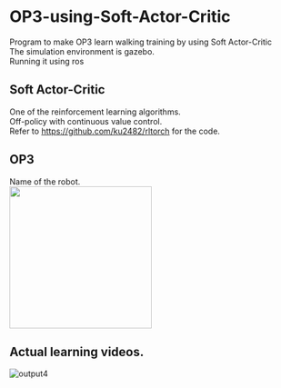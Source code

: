 # OP3-using-Soft-Actor-Critic
Program to make OP3 learn walking training by using Soft Actor-Critic  
The simulation environment is gazebo.  
Running it using ros  

## Soft Actor-Critic
One of the reinforcement learning algorithms.  
Off-policy with continuous value control.  
Refer to https://github.com/ku2482/rltorch for the code.  

## OP3
Name of the robot.  
<img src="https://user-images.githubusercontent.com/59335458/138269207-a2fbec91-5f7e-43b7-b381-06837a8e6acf.jpg" width="250">


## Actual learning videos.
![output4](https://user-images.githubusercontent.com/59335458/138269118-4ef403a3-fe0c-4c42-8a8b-72417af3000a.gif)
